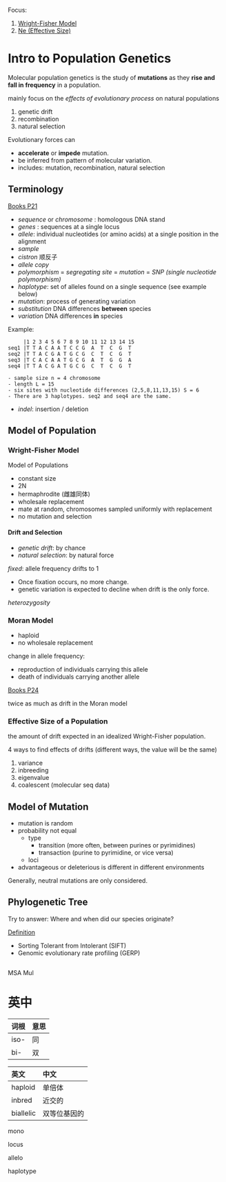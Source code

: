 Focus:

1. [Wright-Fisher Model](#wright-fisher-model)
2. [Ne (Effective Size)](#effective-size-of-a-population)


# Intro to Population Genetics

Molecular population genetics is the study of **mutations** as they **rise and fall in frequency** in a population.

mainly focus on the *effects of evolutionary process* on natural populations

1. genetic drift
2. recombination
3. natural selection

Evolutionary forces can 

- **accelerate** or **impede** mutation.
- be inferred from pattern of molecular variation.
- includes: mutation, recombination, natural selection

## Terminology

[Books P21](molecular-population-genetics.pdf#page=21)

- *sequence* or *chromosome* : homologous DNA stand
- *genes* : sequences at a single locus 
- *allele*: individual nucleotides (or amino acids) at a single position in the alignment
- *sample*
- *cistron* 顺反子
- *allele copy*
- *polymorphism* = *segregating site* = *mutation* = *SNP (single nucleotide polymorphism)*
- *haplotype*: set of alleles found on a single sequence (see example below)
- *mutation*: process of generating variation
- *substitution* DNA differences **between** species
- *variation* DNA differences **in** species

Example:

```
     |1 2 3 4 5 6 7 8 9 10 11 12 13 14 15
seq1 |T T A C A A T C C G  A  T  C  G  T
seq2 |T T A C G A T G C G  C  T  C  G  T
seq3 |T C A C A A T G C G  A  T  G  G  A
seq4 |T T A C G A T G C G  C  T  C  G  T

- sample size n = 4 chromosome
- length L = 15
- six sites with nucleotide differences (2,5,8,11,13,15) S = 6
- There are 3 haplotypes. seq2 and seq4 are the same. 
```

- *indel*: insertion / deletion

## Model of Population

### Wright-Fisher Model

Model of Populations

- constant size
- 2N
- hermaphrodite (雌雄同体)
- wholesale replacement
- mate at random, chromosomes sampled uniformly with replacement
- no mutation and selection

#### Drift and Selection

- *genetic drift*: by chance
- *natural selection*: by natural force

*fixed*: allele frequency drifts to 1

- Once fixation occurs, no more change.
- genetic variation is expected to decline when drift is the only force.

*heterozygosity*

### Moran Model

- haploid
- no wholesale replacement

change in allele frequency:

- reproduction of individuals carrying this allele 
- death of individuals carrying another allele

[Books P24](molecular-population-genetics.pdf#page=24)

twice as much as drift in the Moran model

### Effective Size of a Population

the amount of drift expected in an idealized Wright-Fisher population.

4 ways to find effects of drifts (different ways, the value will be the same)

1. variance
2. inbreeding
3. eigenvalue
4. coalescent (molecular seq data)

## Model of Mutation

- mutation is random
- probability not equal
  - type
    - transition (more often, between purines or pyrimidines)
    - transaction (purine to pyrimidine, or vice versa)
  - loci
- advantageous or deleterious is different in different environments

Generally, neutral mutations are only considered.



## Phylogenetic Tree

Try to answer: Where and when did our species originate?

[Definition](molecular-population-genetics.pdf#page=20)

- Sorting Tolerant from Intolerant (SIFT)
- Genomic evolutionary rate profiling (GERP)

## 

MSA Mul

# 英中

词根|意思
:--|:--
iso-|同
bi-|双

英文|中文
:--|:--
haploid|单倍体
inbred|近交的
biallelic | 双等位基因的
mono

locus

allelo

haplotype